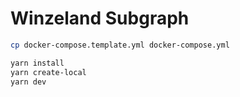 # Winzeland Subgraph

```bash
cp docker-compose.template.yml docker-compose.yml

yarn install
yarn create-local
yarn dev
```